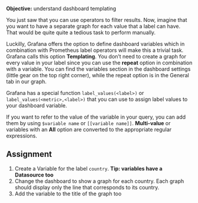 **Objective:** understand dashboard templating

You just saw that you can use operators to filter results. Now, imagine that you want to have a separate graph for each value
that a label can have. That would be quite quite a tedious task to perform manually.

Luckilly, Grafana offers the option to define dashboard variables which in combination with Prometheus label operators will make
this a trivial task. Grafana calls this option **Templating**. You don’t need to create a graph for every value in your label since 
you can use the **repeat** option in combination with a variable. You can find the variables section in the dashboard settings (little
gear on the top right corner), while the repeat option is in the General tab in our graph.

Grafana has a special function `label_values(<label>)` or `label_values(<metric>,<label>)` that you can use to assign label values
to your dashboard variable.

If you want to refer to the value of the variable in your query, you can add them by using `$variable name` or `[[variable name]]`. 
**Multi-value** or variables with an **All** option are converted to the appropriate regular expressions.

## Assignment
1. Create a Variable for the label `country`. __Tip: variables have a Datasource too__
1. Change the dashboard to show a graph for each country. Each graph should display only the line that corresponds to its country.
1. Add the variable to the title of the graph too